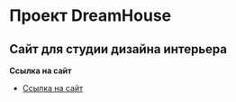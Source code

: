 # Проект DreamHouse
## Сайт для студии дизайна интерьера

**Ссылка на сайт**

* [Ссылка на сайт](https://gaaganastasia.github.io/dreamhouse/)
